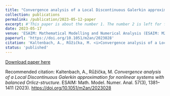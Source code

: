 ```yaml
---
title: "Convergence analysis of a Local Discontinuous Galerkin approximation for nonlinear systems with balanced Orlicz-structure"
collection: publications
permalink: /publication/2023-05-12-paper
excerpt: #'This paper is about the number 1. The number 2 is left for future work.'
date: 2023-05-17
venue: 'ESAIM: Mathematical Modelling and Numerical Analysis (ESAIM: M2AN)'
paperurl: 'https://doi.org/10.1051/m2an/2023028'
citation: 'Kaltenbach, A., Růžička, M. <i>Convergence analysis of a Local Discontinuous Galerkin approximation for nonlinear systems with balanced Orlicz-structure</i>. ESAIM: Math. Model. Numer. Anal. 57(3), 1381–1411 (2023).  https://doi.org/10.1051/m2an/2023028'
status: 'published'
---
```


[Download paper here](https://doi.org/10.1051/m2an/2023028) 

Recommended citation: Kaltenbach, A., Růžička, M. <i>Convergence analysis of a Local Discontinuous Galerkin approximation for nonlinear systems with balanced Orlicz-structure</i>. ESAIM: Math. Model. Numer. Anal. 57(3), 1381–1411 (2023).  https://doi.org/10.1051/m2an/2023028
